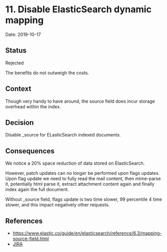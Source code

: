 # 11. Disable ElasticSearch dynamic mapping

Date: 2019-10-17

## Status

Rejected

The benefits do not outweigh the costs.

## Context

Though very handy to have around, the source field does incur storage overhead within the index. 

## Decision

Disable _source for ELasticSearch indexed documents.

## Consequences

We notice a 20% space reduction of data stored on ElasticSearch.

However, patch updates can no longer be performed upon flags updates. Upon flag update we need to fully read the mail 
content, then mime-parse it, potentially html parse it, extract attachment content again and finally index again the full 
document.

Without _source field, flags update is two time slower, 99 percentile 4 time slower, and this impact negatively other 
requests.

## References

 - https://www.elastic.co/guide/en/elasticsearch/reference/6.3/mapping-source-field.html
 - [JIRA](https://issues.apache.org/jira/browse/JAMES-2906)